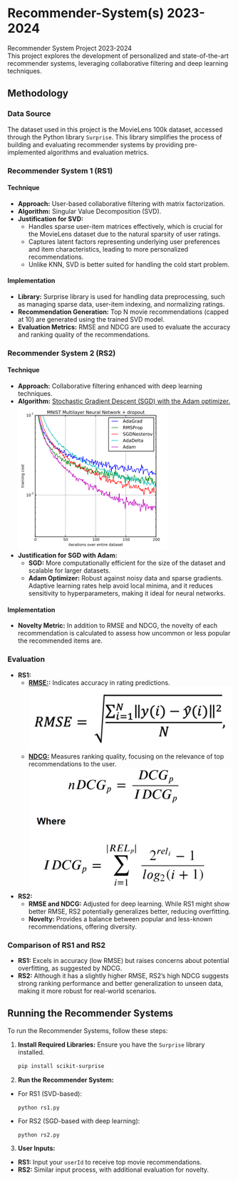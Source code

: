 # Recommender-System(s) 2023-2024

Recommender System Project 2023-2024  
This project explores the development of personalized and state-of-the-art recommender systems, leveraging collaborative filtering and deep learning techniques.

## Methodology

### Data Source
The dataset used in this project is the MovieLens 100k dataset, accessed through the Python library `Surprise`. This library simplifies the process of building and evaluating recommender systems by providing pre-implemented algorithms and evaluation metrics.

### Recommender System 1 (RS1)

#### Technique
- **Approach:** User-based collaborative filtering with matrix factorization.
- **Algorithm:** Singular Value Decomposition (SVD).
- **Justification for SVD:**
  - Handles sparse user-item matrices effectively, which is crucial for the MovieLens dataset due to the natural sparsity of user ratings.
  - Captures latent factors representing underlying user preferences and item characteristics, leading to more personalized recommendations.
  - Unlike KNN, SVD is better suited for handling the cold start problem.

#### Implementation
- **Library:** Surprise library is used for handling data preprocessing, such as managing sparse data, user-item indexing, and normalizing ratings.
- **Recommendation Generation:** Top N movie recommendations (capped at 10) are generated using the trained SVD model.
- **Evaluation Metrics:** RMSE and NDCG are used to evaluate the accuracy and ranking quality of the recommendations.

### Recommender System 2 (RS2)

#### Technique
- **Approach:** Collaborative filtering enhanced with deep learning techniques.
- **Algorithm:** [Stochastic Gradient Descent (SGD) with the Adam optimizer.](https://machinelearningmastery.com/adam-optimization-algorithm-for-deep-learning/)
![SGD with Adam optimizer](Comparison-of-Adam-to-Other-Optimization-Algorithms-Training-a-Multilayer-Perceptron.webp)</br>
- **Justification for SGD with Adam:**
  - **SGD:** More computationally efficient for the size of the dataset and scalable for larger datasets.
  - **Adam Optimizer:** Robust against noisy data and sparse gradients. Adaptive learning rates help avoid local minima, and it reduces sensitivity to hyperparameters, making it ideal for neural networks.

#### Implementation
- **Novelty Metric:** In addition to RMSE and NDCG, the novelty of each recommendation is calculated to assess how uncommon or less popular the recommended items are.

### Evaluation
- **RS1:**
  - **[RMSE:](https://c3.ai/glossary/data-science/root-mean-square-error-rmse/):** Indicates accuracy in rating predictions.
  ![RMSE](RMSE.png)</br>
  - **[NDCG:](https://kyle-dufrane.medium.com/normalized-discounted-cumulative-gain-what-it-does-and-how-it-works-b45c0f6624ec)** Measures ranking quality, focusing on the relevance of top recommendations to the user.
  ![NDCG](NDCG.webp)</br>
- **RS2:**
  - **RMSE and NDCG:** Adjusted for deep learning. While RS1 might show better RMSE, RS2 potentially generalizes better, reducing overfitting.
  - **Novelty:** Provides a balance between popular and less-known recommendations, offering diversity.

### Comparison of RS1 and RS2
- **RS1:** Excels in accuracy (low RMSE) but raises concerns about potential overfitting, as suggested by NDCG.
- **RS2:** Although it has a slightly higher RMSE, RS2’s high NDCG suggests strong ranking performance and better generalization to unseen data, making it more robust for real-world scenarios.

## Running the Recommender Systems

To run the Recommender Systems, follow these steps:

1. **Install Required Libraries:** Ensure you have the `Surprise` library installed.
   ```bash
   pip install scikit-surprise

2. **Run the Recommender System:**
- For RS1 (SVD-based):
  ```
  python rs1.py
  ```
- For RS2 (SGD-based with deep learning):
  ```
  python rs2.py
  ```

3. **User Inputs:**
- **RS1:** Input your `userId` to receive top movie recommendations.
- **RS2:** Similar input process, with additional evaluation for novelty.
